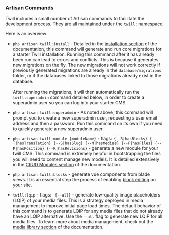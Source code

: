 ### Artisan Commands
Twill includes a small number of Artisan commands to facilitate the development process. They are all maintained under the `twill:` namespace.

Here is an overview:

* `php artisan twill:install` - Detailed in the [installation section](#installation) of the documentation, this command will generate and run core migrations for a starter Twill installation. Running this command after it has already been run can lead to errors and conflicts. This is because it generates new migrations on the fly. The new migrations will not work correctly if previously generated migrations are already in the `database/migrations` folder, or if the databases linked to those migrations already exist in the database.<br/><br/>
After running the migrations, it will then automatically run the `twill:superadmin` command detailed below, in order to create a superadmin user so you can log into your starter CMS.

* `php artisan twill:superadmin` - As noted above, this command will prompt you to create a new superadmin user, requesting a user email address and then a password. Run this command on its own if you need to quickly generate a new superadmin user.

* `php artisan twill:module {moduleName}` - flags: `{--B|hasBlocks} {--T|hasTranslation} {--S|hasSlug} {--M|hasMedias} {--F|hasFiles} {--P|hasPosition} {--R|hasRevisions}` - generate a new module for your twill CMS. This command is extremely helpful in bootstrapping the files you will need to content manage new models. It is detailed extensively in the [CRUD Modules section](#cli-generator) of the documentation.

* `php artisan twill:blocks` - generate vue components from blade views. It is an essential step the process of enabling [block editing](#block-editor-3) on your site.

* `twill:lqip` - flags: ` {--all}` - generate low-quality image placeholders (LQIP) of your media files. This is a strategy deployed in media management to improve initial page load times. The default behavior of this command is to generate LQIP for any media files that do not already have an LQIP alternative. Use the `--all` flag to generate new LQIP for all media files. To learn more about media management, check out the [media library section](#media-library-3) of the documentation.
